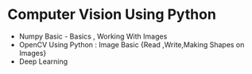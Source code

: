 # Computer Vision Using Python


* Numpy Basic - Basics , Working With Images
* OpenCV Using Python : Image Basic {Read ,Write,Making Shapes on Images}
* Deep Learning 

